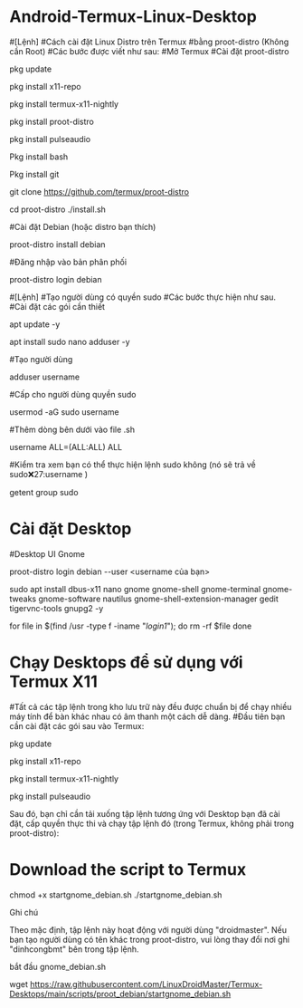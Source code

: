 # Android-Termux-Linux-Desktop

#[Lệnh]
#Cách cài đặt Linux Distro trên Termux #bằng proot-distro (Không cần Root)
#Các bước được viết như sau:
#Mở Termux
#Cài đặt proot-distro

pkg update

pkg install x11-repo

pkg install termux-x11-nightly

pkg install proot-distro

pkg install pulseaudio

Pkg install bash

Pkg install git

git clone https://github.com/termux/proot-distro

cd proot-distro ./install.sh

#Cài đặt Debian (hoặc distro bạn thích)

proot-distro install debian

#Đăng nhập vào bản phân phối

proot-distro login debian

#[Lệnh]
#Tạo người dùng có quyền sudo
#Các bước thực hiện như sau.
#Cài đặt các gói cần thiết

apt update -y

apt install sudo nano adduser -y

#Tạo người dùng

adduser username

#Cấp cho người dùng quyền sudo

usermod -aG sudo username

#Thêm dòng bên dưới vào file .sh

username ALL=(ALL:ALL) ALL

#Kiểm tra xem bạn có thể thực hiện lệnh sudo không (nó sẽ trả về sudo:x:27:username )

getent group sudo

# Cài đặt Desktop
#Desktop UI Gnome 

proot-distro login debian --user <username của bạn>

sudo apt install dbus-x11 nano gnome gnome-shell gnome-terminal gnome-tweaks gnome-software nautilus gnome-shell-extension-manager gedit tigervnc-tools gnupg2 -y

for file in $(find /usr -type f -iname "*login1*"); do rm -rf $file
done

# Chạy Desktops để sử dụng với Termux X11
#Tất cả các tập lệnh trong kho lưu trữ này đều được chuẩn bị để chạy nhiều máy tính để bàn khác nhau có âm thanh một cách dễ dàng.
#Đầu tiên bạn cần cài đặt các gói sau vào Termux:

pkg update

pkg install x11-repo

pkg install termux-x11-nightly

pkg install pulseaudio

Sau đó, bạn chỉ cần tải xuống tập lệnh tương ứng với Desktop bạn đã cài đặt, cấp quyền thực thi và chạy tập lệnh đó (trong Termux, không phải trong proot-distro):

# Download the script to Termux

chmod +x startgnome_debian.sh
./startgnome_debian.sh


Ghi chú

Theo mặc định, tập lệnh này hoạt động với người dùng "droidmaster". Nếu bạn tạo người dùng có tên khác trong proot-distro, vui lòng thay đổi nơi ghi "dinhcongbmt" bên trong tập lệnh.

bắt đầu gnome_debian.sh

wget https://raw.githubusercontent.com/LinuxDroidMaster/Termux-Desktops/main/scripts/proot_debian/startgnome_debian.sh







